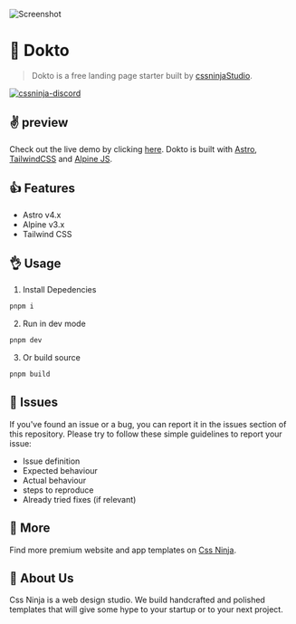 ![Screenshot](https://media.cssninja.io/products/dokto/product.png "Dokto")

# 👋 Dokto
> Dokto is a free landing page starter built by [cssninjaStudio](https://cssninja.io).

[![cssninja-discord](https://img.shields.io/discord/785473098069311510?label=join%20us%20on%20discord&color=6944EC)](https://go.cssninja.io/discord)

## ✌️ preview

Check out the live demo by clicking [here](https://dokto.cssninja.io). 
Dokto is built with [Astro](https://astro.build), [TailwindCSS](https://tailwindcss.com/) and [Alpine JS](https://github.com/alpinejs/alpine).

## 👍 Features

* Astro v4.x
* Alpine v3.x
* Tailwind CSS

## 👌 Usage

1. Install Depedencies

```sh
pnpm i
```

2. Run in dev mode

```sh
pnpm dev
```

3. Or build source

```sh
pnpm build
```

## 🍔 Issues

If you've found an issue or a bug, you can report it in the issues section of this repository. Please try to follow these simple guidelines to report your issue:

* Issue definition
* Expected behaviour
* Actual behaviour
* steps to reproduce
* Already tried fixes (if relevant)

## 🎉 More

Find more premium website and app templates on [Css Ninja](https://cssninja.io/).

## 🚀 About Us

Css Ninja is a web design studio. We build handcrafted and polished templates that will give some hype to your startup or to your next project.
